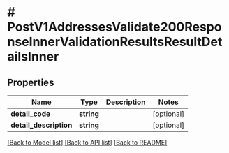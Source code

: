 # # PostV1AddressesValidate200ResponseInnerValidationResultsResultDetailsInner

## Properties

Name | Type | Description | Notes
------------ | ------------- | ------------- | -------------
**detail_code** | **string** |  | [optional]
**detail_description** | **string** |  | [optional]

[[Back to Model list]](../../README.md#models) [[Back to API list]](../../README.md#endpoints) [[Back to README]](../../README.md)
